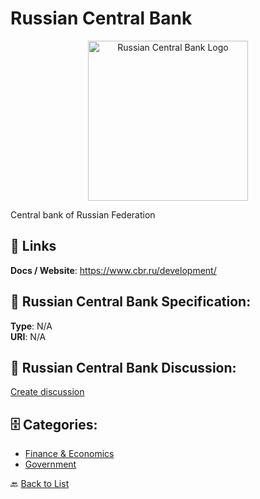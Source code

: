 # Russian Central Bank
<p align="center">
    <img width="256" src="https://raw.githubusercontent.com/apis-list/apis-list/main/apis/russian-federation/logo_256x256.png" alt="Russian Central Bank Logo"/>
</p>

Central bank of Russian Federation

##  🔗 Links
**Docs / Website**: https://www.cbr.ru/development/

## 🧬 Russian Central Bank Specification:
**Type**: N/A  
**URI**: N/A

## 💬 Russian Central Bank Discussion:
[Create discussion](https://github.com/apis-list/apis-list/discussions/new)

## 🗄️ Categories:
- [Finance & Economics](https://github.com/apis-list/apis-list#finance--economics-)
- [Government](https://github.com/apis-list/apis-list#government-)




🔙 [Back to List](https://github.com/apis-list/apis-list)
